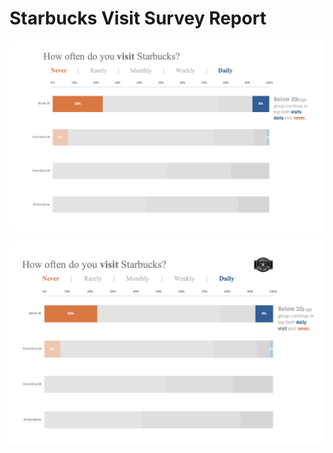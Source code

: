# Starbucks Visit Survey Report

![alt text](<Starbucks Visits Survey 1.png>)

![alt text](<Starbucks Visits Survey 2.png>)
